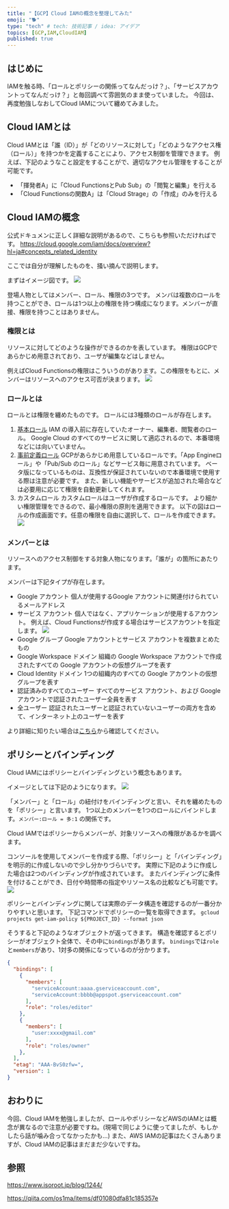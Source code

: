 ```yaml
---
title: "【GCP】Cloud IAMの概念を整理してみた"
emoji: "🐕"
type: "tech" # tech: 技術記事 / idea: アイデア
topics: [GCP,IAM,CloudIAM]
published: true
---
```



## はじめに

IAMを触る時、「ロールとポリシーの関係ってなんだっけ？」、「サービスアカウントってなんだっけ？」と毎回調べて雰囲気のまま使っていました。
今回は、再度勉強しなおしてCloud IAMについて纏めてみました。

## Cloud IAMとは

Cloud IAMとは「誰（ID）」が「どのリソースに対して」「どのようなアクセス権（ロール）」を持つかを定義することにより、アクセス制御を管理できます。
例えば、下記のようなこと設定をすることがで、適切なアクセル管理をすることが可能です。

- 「揮発者A」に「Cloud FunctionsとPub Sub」の「閲覧と編集」を行える
- 「Cloud Functionsの関数A」は「Cloud Strage」の「作成」のみを行える

## Cloud IAMの概念

公式ドキュメンに正しく詳細な説明があるので、こちらも参照いただければです。
https://cloud.google.com/iam/docs/overview?hl=ja#concepts_related_identity

ここでは自分が理解したものを、掻い摘んで説明します。

まずはイメージ図です。
![](https://storage.googleapis.com/zenn-user-upload/3xcojo6i4aa5qru4b3d17a0iad8p)

登場人物としてはメンバー、ロール、権限の3つです。
メンバは複数のロールを持つことができ、ロールは1つ以上の権限を持つ構成になります。メンバーが直接、権限を持つことはありません。

### 権限とは

リソースに対してどのような操作ができるのかを表しています。
権限はGCPであらかじめ用意されており、ユーザが編集などはしません。

例えばCloud Functionsの権限はこういうのがあります。この権限をもとに、メンバーはリソースへのアクセス可否が決まります。
![](https://storage.googleapis.com/zenn-user-upload/gq9zdcdc02utyc5d3byt5ynxsd4i)

### ロールとは

ロールとは権限を纏めたものです。
ロールには3種類のロールが存在します。

1. [基本ロール](https://cloud.google.com/iam/docs/understanding-roles?hl=ja#basic)
IAM の導入前に存在していたオーナー、編集者、閲覧者のロール。
Google Cloud のすべてのサービスに関して適応されるので、本番環境などには向いていません。
2. [事前定義ロール](https://cloud.google.com/iam/docs/understanding-roles?hl=ja#predefined_roles)
GCPがあらかじめ用意しているロールです。「App Engineロール」や「Pub/Sub のロール」などサービス毎に用意されています。
ベータ版になっているものは、互換性が保証されていないので本番環境で使用する際は注意が必要です。
また、新しい機能やサービスが追加された場合などは必要用に応じて権限を自動更新してくれます。
3. カスタムロール
カスタムロールはユーザが作成するロールです。
より細かい権限管理をできるので、最小権限の原則を適用できます。
以下の図はロールの作成画面です。任意の権限を自由に選択して、ロールを作成できます。
![](https://storage.googleapis.com/zenn-user-upload/zqtqbderzpsmqnhfmu0a1mv8xvsy)

### メンバーとは

リソースへのアクセス制御をする対象人物になります。「誰が」の箇所にあたります。

メンバーは下記タイプが存在します。

- Google アカウント
個人が使用するGoogle アカウントに関連付けられているメールアドレス
- サービス アカウント
個人ではなく、アプリケーションが使用するアカウント。
例えば、Cloud Functionsが作成する場合はサービスアカウントを指定します。
![](https://storage.googleapis.com/zenn-user-upload/ep3726e7wfubwapyz3wlds24cvzl)
- Google グループ
Google アカウントとサービス アカウントを複数まとめたもの
- Google Workspace ドメイン
組織の Google Workspace アカウントで作成されたすべての Google アカウントの仮想グループを表す
- Cloud Identity ドメイン
1つの組織内のすべての Google アカウントの仮想グループを表す
- 認証済みのすべてのユーザー
すべてのサービス アカウント、および Google アカウントで認証されたユーザー全員を表す
- 全ユーザー
認証されたユーザーと認証されていないユーザーの両方を含めて、インターネット上のユーザーを表す

より詳細に知りたい場合は[こちら](https://cloud.google.com/iam/docs/overview?hl=ja#concepts_related_identity)から確認してください。

## ポリシーとバインディング

Cloud IAMにはポリシーとバインディングという概念もあります。

イメージとしては下記のようになります。
![](https://storage.googleapis.com/zenn-user-upload/nof5szngz8ugfqdg1ksco9z6op2n)

「メンバー」と「ロール」の紐付けをバインディングと言い、それを纏めたものを「ポリシー」と言います。
1つ以上のメンバーを1つのロールにバインドします。`メンバー:ロール = 多:1` の関係です。

Cloud IAMではポリシーからメンバーが、対象リソースへの権限があるかを調べます。

コンソールを使用してメンバーを作成する際、「ポリシー」と「バインディング」を明示的に作成しないので少し分かりづらいです。
実際に下記のように作成した場合は2つのバインディングが作成されています。
またバインディングに条件を付けることができ、日付や時間帯の指定やリソース名の比較なども可能です。
![](https://storage.googleapis.com/zenn-user-upload/k6cb2jpz7wq380c73emu3czk6z6y)

ポリシーとバインディングに関しては実際のデータ構造を確認するのが一番分かりやすいと思います。
下記コマンドでポリシーの一覧を取得できます。
`gcloud projects get-iam-policy ${PROJECT_ID} --format json`

そうすると下記のようなオブジェクトが返ってきます。
構造を確認するとポリシーがオブジェクト全体で、その中に`bindings`があります。
`bindings`では`role`と`members`があり、1対多の関係になっているのが分かります。
```json
{
  "bindings": [
    {
      "members": [
        "serviceAccount:aaaa.gserviceaccount.com",
        "serviceAccount:bbbb@appspot.gserviceaccount.com"
      ],
      "role": "roles/editor"
    },
    {
      "members": [
        "user:xxxx@gmail.com"
      ],
      "role": "roles/owner"
    },
  ],
  "etag": "AAA-BvS0zfw=",
  "version": 1
}
```

## おわりに

今回、Cloud IAMを勉強しましたが、ロールやポリシーなどAWSのIAMとは概念が異なるので注意が必要ですね。(現場で同じように使ってましたが、もしかしたら話が噛み合ってなかったかも...)
また、AWS IAMの記事はたくさんありますが、Cloud IAMの記事はまだまだ少ないですね。

## 参照

https://www.isoroot.jp/blog/1244/

https://qiita.com/os1ma/items/df01080dfa81c185357e